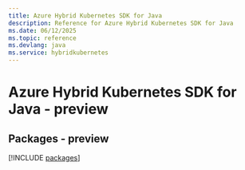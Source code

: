 ```yaml
---
title: Azure Hybrid Kubernetes SDK for Java
description: Reference for Azure Hybrid Kubernetes SDK for Java
ms.date: 06/12/2025
ms.topic: reference
ms.devlang: java
ms.service: hybridkubernetes
---
```

# Azure Hybrid Kubernetes SDK for Java - preview
## Packages - preview
[!INCLUDE [packages](hybrid-kubernetes-index.md)]